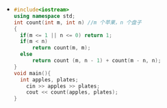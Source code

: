 - ```C++
  #include<iostream>
  using namespace std;
  int count(int m, int n) //m 个苹果，n 个盘子
  {
    if(m <= 1 || n <= 0) return 1;
    if(m < n)
    	return count(m, m);
    else
    	return count (m, n - 1) + count(m - n, n);
  }
  void main(){
  	int apples, plates;
      cin >> apples >> plates;
      cout << count(apples, plates);
  }
  ```